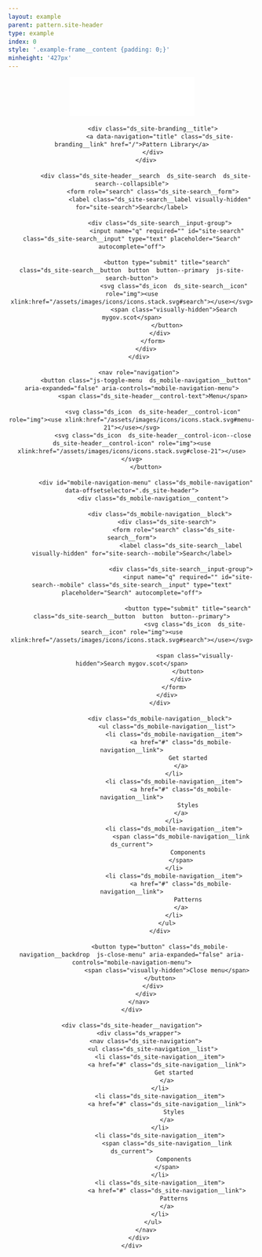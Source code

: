 ```yaml
---
layout: example
parent: pattern.site-header
type: example
index: 0
style: '.example-frame__content {padding: 0;}'
minheight: '427px'
---
```


<header class="ds_site-header  ds_reversed" role="banner">
    <div class="ds_wrapper">
        <div class="ds_site-header__content">
            <div class="ds_site-branding">
                <a data-navigation="logo" class="ds_site-branding__logo  ds_site-branding__link" href="/">
                    <img class="ds_site-branding__logo-image" src="/assets/images/logos/digital-scotland--reversed.svg" alt="Digital Scotland" />
                </a>

                <div class="ds_site-branding__title">
                    <a data-navigation="title" class="ds_site-branding__link" href="/">Pattern Library</a>
                </div>
            </div>

            <div class="ds_site-header__search  ds_site-search  ds_site-search--collapsible">
                <form role="search" class="ds_site-search__form">
                    <label class="ds_site-search__label visually-hidden" for="site-search">Search</label>

                    <div class="ds_site-search__input-group">
                        <input name="q" required="" id="site-search" class="ds_site-search__input" type="text" placeholder="Search" autocomplete="off">

                        <button type="submit" title="search" class="ds_site-search__button  button  button--primary  js-site-search-button">
                            <svg class="ds_icon  ds_site-search__icon" role="img"><use xlink:href="/assets/images/icons/icons.stack.svg#search"></use></svg>
                            <span class="visually-hidden">Search mygov.scot</span>
                        </button>
                    </div>
                </form>
            </div>
        </div>

        <nav role="navigation">
            <button class="js-toggle-menu  ds_mobile-navigation__button" aria-expanded="false" aria-controls="mobile-navigation-menu">
                <span class="ds_site-header__control-text">Menu</span>

                <svg class="ds_icon  ds_site-header__control-icon" role="img"><use xlink:href="/assets/images/icons/icons.stack.svg#menu-21"></use></svg>
                <svg class="ds_icon  ds_site-header__control-icon--close  ds_site-header__control-icon" role="img"><use xlink:href="/assets/images/icons/icons.stack.svg#close-21"></use></svg>
            </button>

            <div id="mobile-navigation-menu" class="ds_mobile-navigation" data-offsetselector=".ds_site-header">
                <div class="ds_mobile-navigation__content">

                    <div class="ds_mobile-navigation__block">
                        <div class="ds_site-search">
                            <form role="search" class="ds_site-search__form">
                                <label class="ds_site-search__label visually-hidden" for="site-search--mobile">Search</label>

                                <div class="ds_site-search__input-group">
                                    <input name="q" required="" id="site-search--mobile" class="ds_site-search__input" type="text" placeholder="Search" autocomplete="off">

                                    <button type="submit" title="search" class="ds_site-search__button  button  button--primary">
                                        <svg class="ds_icon  ds_site-search__icon" role="img"><use xlink:href="/assets/images/icons/icons.stack.svg#search"></use></svg>

                                        <span class="visually-hidden">Search mygov.scot</span>
                                    </button>
                                </div>
                            </form>
                        </div>
                    </div>

                    <div class="ds_mobile-navigation__block">
                        <ul class="ds_mobile-navigation__list">
                            <li class="ds_mobile-navigation__item">
                                <a href="#" class="ds_mobile-navigation__link">
                                    Get started
                                </a>
                            </li>
                            <li class="ds_mobile-navigation__item">
                                <a href="#" class="ds_mobile-navigation__link">
                                    Styles
                                </a>
                            </li>
                            <li class="ds_mobile-navigation__item">
                                <span class="ds_mobile-navigation__link  ds_current">
                                    Components
                                </span>
                            </li>
                            <li class="ds_mobile-navigation__item">
                                <a href="#" class="ds_mobile-navigation__link">
                                    Patterns
                                </a>
                            </li>
                        </ul>
                    </div>

                    <button type="button" class="ds_mobile-navigation__backdrop  js-close-menu" aria-expanded="false" aria-controls="mobile-navigation-menu">
                        <span class="visually-hidden">Close menu</span>
                    </button>
                </div>
            </div>
        </nav>
    </div>

    <div class="ds_site-header__navigation">
        <div class="ds_wrapper">
            <nav class="ds_site-navigation">
                <ul class="ds_site-navigation__list">
                    <li class="ds_site-navigation__item">
                        <a href="#" class="ds_site-navigation__link">
                            Get started
                        </a>
                    </li>
                    <li class="ds_site-navigation__item">
                        <a href="#" class="ds_site-navigation__link">
                            Styles
                        </a>
                    </li>
                    <li class="ds_site-navigation__item">
                        <span class="ds_site-navigation__link  ds_current">
                            Components
                        </span>
                    </li>
                    <li class="ds_site-navigation__item">
                        <a href="#" class="ds_site-navigation__link">
                            Patterns
                        </a>
                    </li>
                </ul>
            </nav>
        </div>
    </div>
</header>
